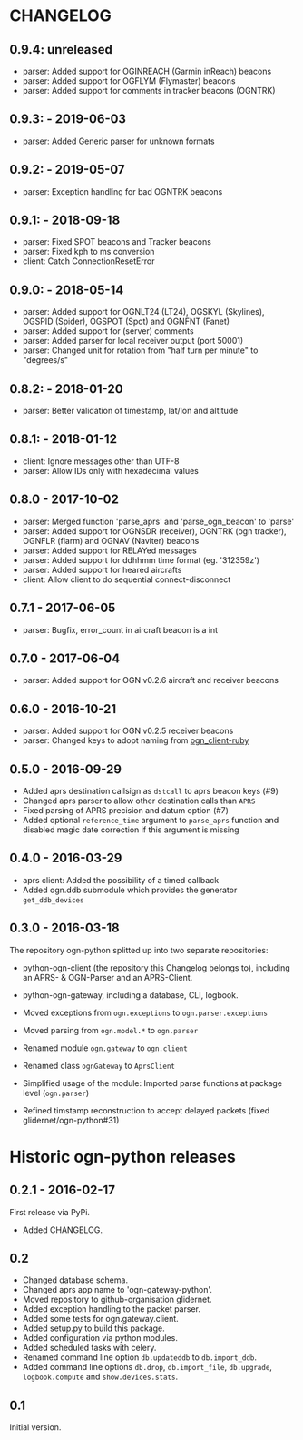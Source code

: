# CHANGELOG
## 0.9.4: unreleased
- parser: Added support for OGINREACH (Garmin inReach) beacons
- parser: Added support for OGFLYM (Flymaster) beacons
- parser: Added support for comments in tracker beacons (OGNTRK)

## 0.9.3: - 2019-06-03
- parser: Added Generic parser for unknown formats

## 0.9.2: - 2019-05-07
- parser: Exception handling for bad OGNTRK beacons

## 0.9.1: - 2018-09-18
- parser: Fixed SPOT beacons and Tracker beacons
- parser: Fixed kph to ms conversion
- client: Catch ConnectionResetError

## 0.9.0: - 2018-05-14
- parser: Added support for OGNLT24 (LT24), OGSKYL (Skylines), OGSPID (Spider), OGSPOT (Spot) and OGNFNT (Fanet)
- parser: Added support for (server) comments
- parser: Added parser for local receiver output (port 50001)
- parser: Changed unit for rotation from "half turn per minute" to "degrees/s"

## 0.8.2: - 2018-01-20
- parser: Better validation of timestamp, lat/lon and altitude

## 0.8.1: - 2018-01-12
- client: Ignore messages other than UTF-8
- parser: Allow IDs only with hexadecimal values

## 0.8.0 - 2017-10-02
- parser: Merged function 'parse_aprs' and 'parse_ogn_beacon' to 'parse'
- parser: Added support for OGNSDR (receiver), OGNTRK (ogn tracker), OGNFLR (flarm) and OGNAV (Naviter) beacons
- parser: Added support for RELAYed messages
- parser: Added support for ddhhmm time format (eg. '312359z')
- parser: Added support for heared aircrafts
- client: Allow client to do sequential connect-disconnect

## 0.7.1 - 2017-06-05
- parser: Bugfix, error_count in aircraft beacon is a int

## 0.7.0 - 2017-06-04
- parser: Added support for OGN v0.2.6 aircraft and receiver beacons

## 0.6.0 - 2016-10-21
- parser: Added support for OGN v0.2.5 receiver beacons
- parser: Changed keys to adopt naming from [ogn\_client-ruby](https://github.com/svoop/ogn_client-ruby)

## 0.5.0 - 2016-09-29
- Added aprs destination callsign as `dstcall` to aprs beacon keys (#9)
- Changed aprs parser to allow other destination calls than `APRS`
- Fixed parsing of APRS precision and datum option (#7)
- Added optional `reference_time` argument to `parse_aprs` function and disabled
  magic date correction if this argument is missing

## 0.4.0 - 2016-03-29
- aprs client: Added the possibility of a timed callback
- Added ogn.ddb submodule which provides the generator `get_ddb_devices`

## 0.3.0 - 2016-03-18
The repository ogn-python splitted up into two separate repositories:
  - python-ogn-client (the repository this Changelog belongs to),
    including an APRS- & OGN-Parser and an APRS-Client.
  - python-ogn-gateway, including a database, CLI, logbook.

- Moved exceptions from `ogn.exceptions` to `ogn.parser.exceptions`
- Moved parsing from `ogn.model.*` to `ogn.parser`
- Renamed module `ogn.gateway` to `ogn.client`
- Renamed class `ognGateway` to `AprsClient`
- Simplified usage of the module: Imported parse functions at package level (`ogn.parser`)
- Refined timstamp reconstruction to accept delayed packets (fixed glidernet/ogn-python#31)

# Historic ogn-python releases
## 0.2.1 - 2016-02-17
First release via PyPi.
- Added CHANGELOG.

## 0.2
- Changed database schema.
- Changed aprs app name to 'ogn-gateway-python'.
- Moved repository to github-organisation glidernet.
- Added exception handling to the packet parser.
- Added some tests for ogn.gateway.client.
- Added setup.py to build this package.
- Added configuration via python modules.
- Added scheduled tasks with celery.
- Renamed command line option `db.updateddb` to `db.import_ddb`.
- Added command line options `db.drop`, `db.import_file`, `db.upgrade`,
  `logbook.compute` and `show.devices.stats`.

## 0.1
Initial version.
